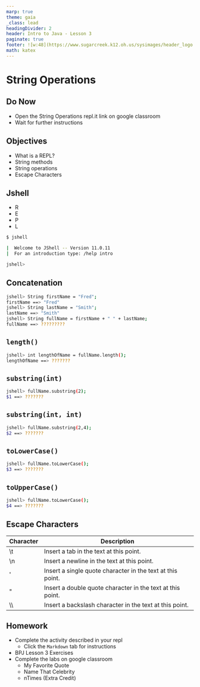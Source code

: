 ```yaml
---
marp: true
theme: gaia
_class: lead 
headingDivider: 2
header: Intro to Java - Lesson 3
paginate: true
footer: ![w:48](https://www.sugarcreek.k12.oh.us/sysimages/header_logo.png)
math: katex
---
```


# String Operations <!-- fit -->

## Do Now

- Open the String Operations repl.it link on google classroom
- Wait for further instructions

## Objectives

- What is a REPL?
- String methods
- String operations
- Escape Characters

## Jshell

- R
- E
- P
- L

```bash
$ jshell

|  Welcome to JShell -- Version 11.0.11
|  For an introduction type: /help intro

jshell> 
```

## Concatenation

```bash
jshell> String firstName = "Fred";
firstName ==> "Fred"
jshell> String lastName = "Smith";
lastName ==> "Smith"
jshell> String fullName = firstName + " " + lastName;
fullName ==> ?????????
```

## `length()`

```bash
jshell> int lengthOfName = fullName.length();
lengthOfName ==> ???????
```

## `substring(int)`

```bash
jshell> fullName.substring(2);
$1 ==> ???????
```

## `substring(int, int)`

```bash
jshell> fullName.substring(2,4);
$2 ==> ???????
```

## `toLowerCase()`

```bash
jshell> fullName.toLowerCase();
$3 ==> ???????
```

## `toUpperCase()`

```bash
jshell> fullName.toLowerCase();
$4 ==> ???????
```

## Escape Characters

| Character | Description |
| -  | - |
| \t | Insert a tab in the text at this point. |
| \n | Insert a newline in the text at this point. |
| \' | Insert a single quote character in the text at this point. |
| \"  | Insert a double quote character in the text at this point. |
| \\\\ | Insert a backslash character in the text at this point. |

## Homework

- Complete the activity described in your repl
  - Click the `Markdown` tab for instructions
- BPJ Lesson 3 Exercises
- Complete the labs on google classroom
  - My Favorite Quote
  - Name That Celebrity
  - nTimes (Extra Credit)
